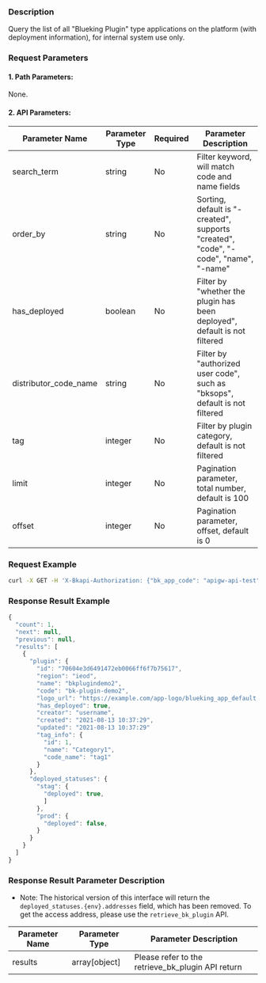 ### Description
Query the list of all "Blueking Plugin" type applications on the platform (with deployment information), for internal system use only.

### Request Parameters

#### 1. Path Parameters:
None.

#### 2. API Parameters:

| Parameter Name        | Parameter Type | Required | Parameter Description                                                |
|-----------------------|----------------|----------|----------------------------------------------------------------------|
| search_term           | string         | No       | Filter keyword, will match code and name fields                      |
| order_by              | string         | No       | Sorting, default is "-created", supports "created", "code", "-code", "name", "-name" |
| has_deployed          | boolean        | No       | Filter by "whether the plugin has been deployed", default is not filtered |
| distributor_code_name | string         | No       | Filter by "authorized user code", such as "bksops", default is not filtered |
| tag                   | integer        | No       | Filter by plugin category, default is not filtered                   |
| limit                 | integer        | No       | Pagination parameter, total number, default is 100                   |
| offset                | integer        | No       | Pagination parameter, offset, default is 0                           |

### Request Example
```bash
curl -X GET -H 'X-Bkapi-Authorization: {"bk_app_code": "apigw-api-test", "bk_app_secret": "***"}' --insecure https://bkapi.example.com/api/bkpaas3/prod/system/bk_plugins/batch/detailed/
```

### Response Result Example
```javascript
{
  "count": 1,
  "next": null,
  "previous": null,
  "results": [
    {
      "plugin": {
        "id": "70604e3d6491472eb0066ff6f7b75617",
        "region": "ieod",
        "name": "bkplugindemo2",
        "code": "bk-plugin-demo2",
        "logo_url": "https://example.com/app-logo/blueking_app_default.png",
        "has_deployed": true,
        "creator": "username",
        "created": "2021-08-13 10:37:29",
        "updated": "2021-08-13 10:37:29"
        "tag_info": {
          "id": 1,
          "name": "Category1",
          "code_name": "tag1"
        }
      },
      "deployed_statuses": {
        "stag": {
          "deployed": true,
          ]
        },
        "prod": {
          "deployed": false,
        }
      }
    }
  ]
}
```

### Response Result Parameter Description

- Note: The historical version of this interface will return the `deployed_statuses.{env}.addresses` field, which has been removed.
  To get the access address, please use the `retrieve_bk_plugin` API.

| Parameter Name | Parameter Type | Parameter Description                 |
|----------------|----------------|---------------------------------------|
| results        | array[object]  | Please refer to the retrieve_bk_plugin API return |